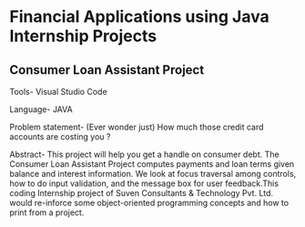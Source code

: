 # Financial Applications using Java Internship Projects
## Consumer Loan Assistant Project

Tools- Visual Studio Code

Language- JAVA

Problem statement- (Ever wonder just) How much those credit card accounts are costing you ?

Abstract- This project will help you get a handle on consumer debt. The Consumer Loan Assistant Project computes payments and loan terms given balance and interest information. We look at focus traversal among controls, how to do input validation, and the message box for user feedback.This coding Internship project of Suven Consultants & Technology Pvt. Ltd. would re-inforce some object-oriented programming concepts and how to print from a project.